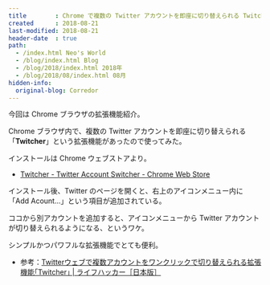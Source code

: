 ```yaml
---
title        : Chrome で複数の Twitter アカウントを即座に切り替えられる Twitcher が便利だった
created      : 2018-08-21
last-modified: 2018-08-21
header-date  : true
path:
  - /index.html Neo's World
  - /blog/index.html Blog
  - /blog/2018/index.html 2018年
  - /blog/2018/08/index.html 08月
hidden-info:
  original-blog: Corredor
---
```


今回は Chrome ブラウザの拡張機能紹介。

Chrome ブラウザ内で、複数の Twitter アカウントを即座に切り替えられる「__Twitcher__」という拡張機能があったので使ってみた。

インストールは Chrome ウェブストアより。

- [Twitcher - Twitter Account Switcher - Chrome Web Store](https://chrome.google.com/webstore/detail/twitcher-twitter-account/gmngpagflejjoblmmamaonmnkghjmebh)

インストール後、Twitter のページを開くと、右上のアイコンメニュー内に「Add Acount...」という項目が追加されている。

ココから別アカウントを追加すると、アイコンメニューから Twitter アカウントが切り替えられるようになる、というワケ。

シンプルかつパワフルな拡張機能でとても便利。

- 参考：[Twitterウェブで複数アカウントをワンクリックで切り替えられる拡張機能｢Twitcher｣ | ライフハッカー［日本版］](https://www.lifehacker.jp/2015/07/150703twitter_twitcher.html)
